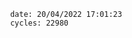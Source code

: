 

                date: 20/04/2022 17:01:23
                cycles: 22980

                         